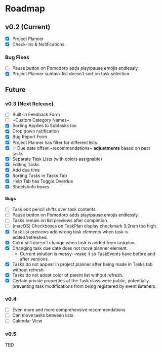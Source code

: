 # Roadmap

## v0.2 (Current)
- [x] Project Planner
- [x] Check-Ins & Notifications

### Bug Fixes
- [ ] Pause button on Pomodoro adds play/pause emojis endlessly.
- [x] Project Planner subtask list doesn't sort on task selection

## Future

### v0.3 (Next Release)
- [ ] Built-in Feedback Form
- [ ] ~Custom Category Names~ <!-- Strikethrough: we're not doing it anymoreeee -->
- [x] Sorting Applies to Subtasks too
- [x] Drop down notification
- [x] Bug Report Form
- [x] Project Planner has filter for different lists
- [x] ✨ Due date offset ~recommendations~ __adjustments__ based on past tasks
- [x] Separate Task Lists (with colors assignable)
- [x] Editing Tasks
- [x] Add due time
- [x] Sorting Tasks in Tasks Tab
- [x] Help Tab has Toggle Overdue
- [x] Sheets/info boxes

#### Bugs
- [ ] Task edit pencil shifts over task contents.
- [ ] Pause button on Pomodoro adds play/pause emojis endlessly.
- [ ] Tasks remain on list previews after completion.
- [ ] (macOS) Checkboxes on TaskPlan display checkmark 0.2rem too high.
- [x] Task list previews add wrong task elements when task is edited/refreshed.
- [x] Color still doesn't change when task is added from taskplan.
- [x] Changing task due date does not move planner element.
    - Current solution is messy--make it so TaskEvents have before and after versions.
- [x] Tasks do not appear in project planner after being made in Tasks tab without refresh.
- [x] Tasks do not adopt color of parent list without refresh.
- [x] Certain private properties of the Task class were public, potentially preventing task modifications from being registered by event listeners.

### v0.4
- [ ] Even more and more comprehensive recommendations
- [ ] Can move tasks between lists
- [ ] Calendar View

### v0.5
TBD